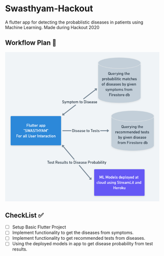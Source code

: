 # Swasthyam-Hackout
A flutter app for detecting the probablistic diseases in patients using Machine Learning. Made during Hackout 2020 

## Workflow Plan :beginner:

![Workflow Plan](/Swasthyam-Hackout.png)

## CheckList :white_check_mark:

-[ ] Setup Basic Flutter Project
-[ ] Implement functionality to get the diseases from symptoms.
-[ ] Implement functionality to get recommended tests from diseases.
-[ ] Using the deployed models in app to get disease probability from test results.
